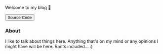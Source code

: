 <script>
    import { InfoBar, Button } from "$lib";
</script>

Welcome to my blog 🥰

<InfoBar
    severity="caution"
    title="Note"
    message="This website uses open source code that is not owned by me.">
    <Button slot="action" variant="accent">
        Source Code
    </Button>
</InfoBar>

### About

I like to talk about things here. Anything that's on my mind or any opinions I might have will be here. Rants included... :)